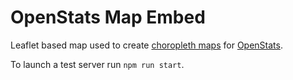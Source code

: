 # OpenStats Map Embed

Leaflet based map used to create [choropleth maps](https://en.wikipedia.org/wiki/Choropleth_map) for [OpenStats](https://openstats.com.au/).

To launch a test server run `npm run start`.
